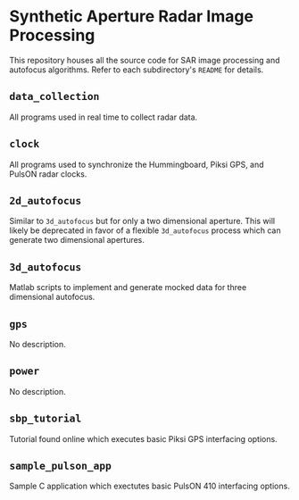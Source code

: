 # Synthetic Aperture Radar Image Processing

This repository houses all the source code for SAR image processing and
autofocus algorithms. Refer to each subdirectory's `README` for details.

## `data_collection`

All programs used in real time to collect radar data.

## `clock`

All programs used to synchronize the Hummingboard, Piksi GPS, and PulsON radar
clocks.

## `2d_autofocus`

Similar to `3d_autofocus` but for only a two dimensional aperture. This will
likely be deprecated in favor of a flexible `3d_autofocus` process which can
generate two dimensional apertures.

## `3d_autofocus`

Matlab scripts to implement and generate mocked data for three dimensional
autofocus.

## `gps`

No description.

## `power`

No description.

## `sbp_tutorial`

Tutorial found online which executes basic Piksi GPS interfacing options.

## `sample_pulson_app`

Sample C application which exectutes basic PulsON 410 interfacing options.
